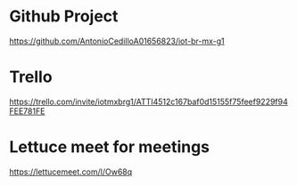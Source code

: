 # Github Project 

https://github.com/AntonioCedilloA01656823/iot-br-mx-g1 


# Trello 

https://trello.com/invite/iotmxbrg1/ATTI4512c167baf0d15155f75feef9229f94FEE781FE


# Lettuce meet for meetings 

https://lettucemeet.com/l/Ow68q
